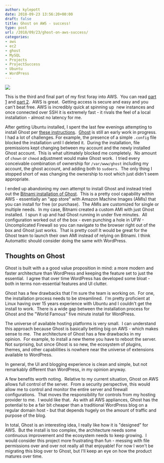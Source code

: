 ```yaml
---
author: kylepott
date: 2018-09-23 13:56:20+00:00
draft: false
title: Ghost on AWS - success!
type: post
url: /2018/09/23/ghost-on-aws-success/
categories:
- aws
- ec2
- ghost
- MySQL
- Projects
- ProjectSuccess
- Ubuntu
- WordPress
---
```


![](https://technicalagain.com/wp-content/uploads/2018/09/gnome-shell-screenshot-1KBXPZ.png)




This is the third and final part of my first foray into AWS.  You can read [part 1](https://technicalagain.com/2018/09/18/first-foray-into-aws/) and [part 2](https://technicalagain.com/2018/09/20/more-aws/).  AWS is great.  Getting access is secure and easy and you can't beat free. AWS is incredibly quick at spinning up  new instances and once connected over SSH it is extremely fast - it rivals the feel of a local installation - almost no latency for me.

After getting Ubuntu installed, I spent the last few evenings attempting to install Ghost per [these instructions](https://docs.ghost.org/docs/install).  [Ghost](https://ghost.org/) is still an early work in progress. I had a lot of challenges. For example, the presence of a simple `.config` file blocked the installation until I deleted it.  During the installation, file premissions kept changing between my account and the newly installed Ghost account.  This is what ultimately blocked me completely.  No amount of `chown` or `chmod` adjustment would make Ghost work.  I tried every conceivable combination of ownership for `/var/www/ghost` including my account, the ghost account, and adding both to `sudoers`.  The only thing I stopped short of was changing the ownership to root which just didn't seem appropriate.

I ended up abandoning my own attempt to install Ghost and instead tried out the [Bitnami installation of Ghost](https://docs.bitnami.com/aws/apps/ghost/).  This is a pretty cool capability within AWS - essentially an "app store" with Amazon Machine Images (AMIs) that you can install for free (or purchase).  The AMIs are customized for single or multiple needs.  In my case, Bitnami created a custom AMI with just Ghost installed.  I spun it up and had Ghost running in under five minutes.  All configuration worked out of the box - even punching a hole in UFW - Uncomplicated Firewall so you can navigate to the browser right out of the box and Ghost just works.  That is pretty cool!  It would be great for the Ghost team to launch their own AMI instead of relying on Bitnami. I think Automattic should consider doing the same with WordPress.


## Thoughts on Ghost


Ghost is built with a a good value proposition in mind: a more modern and faster architecture than WordPress and keeping the feature set to just the essential.  I agree that over time WordPress has developed some bloat - both in terms non-essential features and UI clutter.

Ghost has a few drawbacks that I'm sure the team is working on.  For one, the installation process needs to be streamlined.  I'm pretty proficient at Linux having over 15 years experience with Ubuntu and I couldn't get the install to work.  There is a wide gap between the installation process for Ghost and the "World Famous" five minute install for WordPress.

The universe of available hosting platforms is very small.  I can understand this approach because Ghost is basically betting big on AWS - which makes sense to me.  The architecture of Ghost has a few drawbacks in my opinion.  For example, to install a new theme you have to reboot the server.  Not surprising, but since Ghost is so new, the ecosystem of plugins, themes, and other capabilities is nowhere near the universe of extensions available to WordPress.

In general, the UI and blogging experience is clean and simple, but not remarkably different than WordPress, in my opinion anyway.

A few benefits worth noting.  Relative to my current situation, Ghost on AWS allows full control of the server.  From a security perspective, this would allow me to control and monitor the entire server and firewall configurations.  That moves the responsibility for controls from my hosting provider to me.  I would like that.  As with all AWS appliances, Ghost has the potential to be a fair bit cheaper than a traditional WordPress blog on a regular domain host - but that depends hugely on the amount of traffic and purpose of the blog.

In total, Ghost is an interesting idea, I really like how it is "designed" for AWS.  But the install is too complex, the architecture needs some continuous improvement and the ecosystem needs to keep growing.  I would consider this project more frustrating than fun - messing with file permissions over and over not really all that enjoyable!  For now I won't be migrating this blog over to Ghost, but I'll keep an eye on how the product matures over time.


